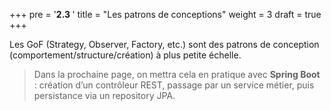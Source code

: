 +++
pre = '<b>2.3 </b>'
title = "Les patrons de conceptions"
weight = 3
draft = true 
+++

Les GoF (Strategy, Observer, Factory, etc.) sont des patrons de conception (comportement/structure/création) à plus petite échelle.
> Dans la prochaine page, on mettra cela en pratique avec **Spring Boot** : création d’un contrôleur REST, passage par un service métier, puis persistance via un repository JPA.